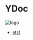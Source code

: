 # YDoc
![logo](ydoc/images/dog@1x.png)

<!-- ## 文档
* [guide](/documents/index.md)  
* [规范](/style-guide/index.md)

## other
* [插件2](/plugins/index.md)
* [插件](/plugins/index.md)
* [Gitbook](/gitbook/README.md)

---

* [关于我们](./about.md) -->

* [etst](/testdoc/second/index.md)